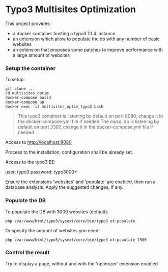 # Typo3 Multisites Optimization

This project provides:

* a docker container hosting a typo3 10.4 instance 
* an extension which allow to populate the db with any number of basic websites
* an extension that proposes some patches to improve performance with a large amount of websites

### Setup the container

To setup:

    git clone ...
    cd multisites_optim
    docker-compose build
    docker-compose up
    docker exec -it multisites_optim_typo3 bash

> This typo3 container is listening by default on port 8080, change it in the docker-compose.yml file if needed
> The mysql db is listening by default on port 3307, change it in the docker-compose.yml file if needed

Access to [http://localhost:8080](http://localhost:8080)

Process to the installation, configuration shall be already set.

Access to the typo3 BE:

user: typo3
password: typo3000+

Ensure the extensions 'websites' and 'populate' are enabled, then run a database analysis.
Apply the suggested changes, if any.

### Populate the DB

To populate the DB with 3000 websites (default):

    php /var/www/html/typo3/sysext/core/bin/typo3 ot:populate

Or specify the amount of websites you need:

    php /var/www/html/typo3/sysext/core/bin/typo3 ot:populate 1500

### Control the result

Try to display a page, without and with the 'optimizer' extension enabled.
